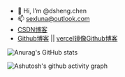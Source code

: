 - 👋 Hi, I’m @dsheng.chen
- 📫 sexluna@outlook.com
- [CSDN博客](https://blog.csdn.net/sexyluna)
- [Github博客](https://sexjun.github.io/) || [vercel镜像Github博客](https://sexjun-github-io.vercel.app/)


![Anurag's GitHub stats](https://github-readme-stats.vercel.app/api?username=sexjun)


<!-- ![Top Langs](https://github-readme-stats.vercel.app/api/top-langs/?username=sexjun) -->

<!-- ![trophy](https://github-profile-trophy.vercel.app/?username=sexjun) -->

<!-- ![visitors](https://visitor-badge.glitch.me/badge?sexjun=page.id&left_color=green&right_color=red) -->

![Ashutosh's github activity graph](https://github-readme-activity-graph.vercel.app/graph?username=sexjun)
<!-- ![GitHub Streak](https://streak-stats.demolab.com/?user=sexjun) -->


<!---
sexjun/sexjun is a ✨ special ✨ repository because its `README.md` (this file) appears on your GitHub profile.
You can click the Preview link to take a look at your changes.
--->
